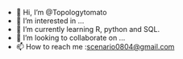 - 👋 Hi, I’m @Topologytomato
- 👀 I’m interested in ...
- 🌱 I’m currently learning R, python and SQL.
- 💞️ I’m looking to collaborate on ...
- 📫 How to reach me :scenario0804@gmail.com

<!---
Topologytomato/Topologytomato is a ✨ special ✨ repository because its `README.md` (this file) appears on your GitHub profile.
You can click the Preview link to take a look at your changes.
--->
